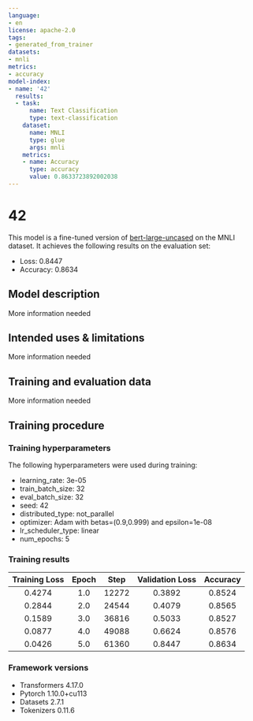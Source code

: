 ```yaml
---
language:
- en
license: apache-2.0
tags:
- generated_from_trainer
datasets:
- mnli
metrics:
- accuracy
model-index:
- name: '42'
  results:
  - task:
      name: Text Classification
      type: text-classification
    dataset:
      name: MNLI
      type: glue
      args: mnli
    metrics:
    - name: Accuracy
      type: accuracy
      value: 0.8633723892002038
---
```


<!-- This model card has been generated automatically according to the information the Trainer had access to. You
should probably proofread and complete it, then remove this comment. -->

# 42

This model is a fine-tuned version of [bert-large-uncased](https://huggingface.co/bert-large-uncased) on the MNLI dataset.
It achieves the following results on the evaluation set:
- Loss: 0.8447
- Accuracy: 0.8634

## Model description

More information needed

## Intended uses & limitations

More information needed

## Training and evaluation data

More information needed

## Training procedure

### Training hyperparameters

The following hyperparameters were used during training:
- learning_rate: 3e-05
- train_batch_size: 32
- eval_batch_size: 32
- seed: 42
- distributed_type: not_parallel
- optimizer: Adam with betas=(0.9,0.999) and epsilon=1e-08
- lr_scheduler_type: linear
- num_epochs: 5

### Training results

| Training Loss | Epoch | Step  | Validation Loss | Accuracy |
|:-------------:|:-----:|:-----:|:---------------:|:--------:|
| 0.4274        | 1.0   | 12272 | 0.3892          | 0.8524   |
| 0.2844        | 2.0   | 24544 | 0.4079          | 0.8565   |
| 0.1589        | 3.0   | 36816 | 0.5033          | 0.8527   |
| 0.0877        | 4.0   | 49088 | 0.6624          | 0.8576   |
| 0.0426        | 5.0   | 61360 | 0.8447          | 0.8634   |


### Framework versions

- Transformers 4.17.0
- Pytorch 1.10.0+cu113
- Datasets 2.7.1
- Tokenizers 0.11.6
